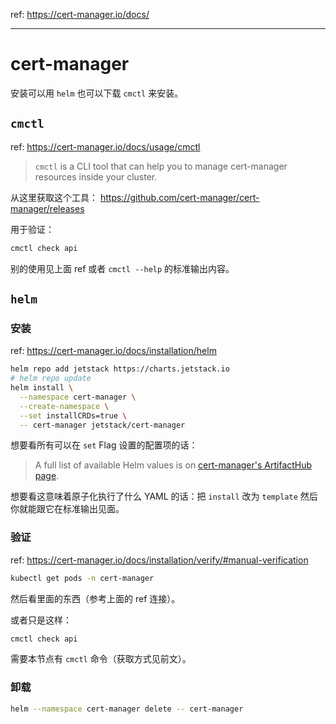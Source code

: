
ref: https://cert-manager.io/docs/

----

# cert-manager

安装可以用 `helm` 也可以下载 `cmctl` 来安装。

## `cmctl`

ref: https://cert-manager.io/docs/usage/cmctl

> `cmctl` is a CLI tool that can help you to manage cert-manager resources inside your cluster.
> 

从这里获取这个工具： https://github.com/cert-manager/cert-manager/releases

用于验证：

~~~ sh
cmctl check api
~~~

别的使用见上面 ref 或者 `cmctl --help` 的标准输出内容。

## `helm`

### 安装

ref: https://cert-manager.io/docs/installation/helm

~~~ sh
helm repo add jetstack https://charts.jetstack.io
# helm repo update
helm install \
  --namespace cert-manager \
  --create-namespace \
  --set installCRDs=true \
  -- cert-manager jetstack/cert-manager
~~~

想要看所有可以在 `set` Flag 设置的配置项的话：

> A full list of available Helm values is on [cert-manager's ArtifactHub page](https://artifacthub.io/packages/helm/cert-manager/cert-manager).
> 

想要看这意味着原子化执行了什么 YAML 的话：把 `install` 改为 `template` 然后你就能跟它在标准输出见面。

### 验证

ref: https://cert-manager.io/docs/installation/verify/#manual-verification

~~~ sh
kubectl get pods -n cert-manager
~~~

然后看里面的东西（参考上面的 ref 连接）。

或者只是这样：

~~~ sh
cmctl check api
~~~

需要本节点有 `cmctl` 命令（获取方式见前文）。

### 卸载

~~~ sh
helm --namespace cert-manager delete -- cert-manager
~~~

